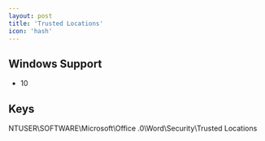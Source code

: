 ```yaml
---
layout: post
title: 'Trusted Locations'
icon: 'hash'
---
```


## Windows Support

- 10



## Keys

NTUSER\SOFTWARE\Microsoft\Office.0\Word\Security\Trusted Locations

